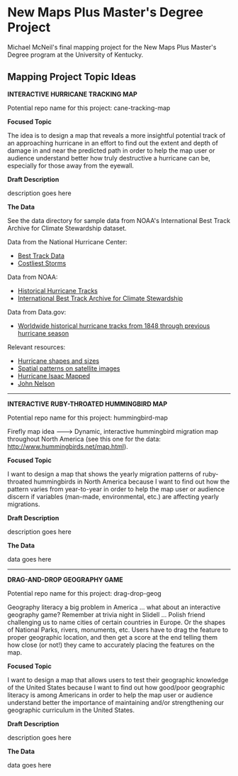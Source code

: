 # New Maps Plus Master's Degree Project
Michael McNeil's final mapping project for the New Maps Plus Master's Degree program at the University of Kentucky.

## Mapping Project Topic Ideas

**INTERACTIVE HURRICANE TRACKING MAP**

Potential repo name for this project: cane-tracking-map 

**Focused Topic**

The idea is to design a map that reveals a more insightful potential track of an approaching hurricane in an effort to find out the extent and depth of damage in and near the predicted path in order to help the map user or audience understand better how truly destructive a hurricane can be, especially for those away from the eyewall.

**Draft Description**

description goes here

**The Data**

See the data directory for sample data from NOAA's International Best Track Archive for Climate Stewardship dataset.

Data from the National Hurricane Center:

  * [Best Track Data](https://www.nhc.noaa.gov/data/#hurdat)
  * [Costliest Storms](https://www.nhc.noaa.gov/dcmi.shtml)

Data from NOAA:

  * [Historical Hurricane Tracks](https://coast.noaa.gov/digitalcoast/tools/hurricanes.html)
  * [International Best Track Archive for Climate Stewardship](https://www.ncdc.noaa.gov/ibtracs/index.php?name=ibtracs-data)

Data from Data.gov:

  * [Worldwide historical hurricane tracks from 1848 through previous hurricane season](https://catalog.data.gov/dataset/worldwide-historical-hurricane-tracks-from-1848-through-the-previous-hurricane-season)

Relevant resources:

  * [Hurricane shapes and sizes](https://www.popsci.com/hurricane-shape-size)
  * [Spatial patterns on satellite images](http://www.aag.org/galleries/education-files/1_patterns.pdf)
  * [Hurricane Isaac Mapped](https://www.gislounge.com/hurricane-isaac-mapped/)
  * [John Nelson](http://uxblog.idvsolutions.com/2012/08/hurricanes-since-1851.html)

---

**INTERACTIVE RUBY-THROATED HUMMINGBIRD MAP**

Potential repo name for this project: hummingbird-map 

Firefly map idea ---> Dynamic, interactive hummingbird migration map throughout North America (see this one for the data: http://www.hummingbirds.net/map.html).

**Focused Topic**

I want to design a map that shows the yearly migration patterns of ruby-throated hummingbirds in North America because I want to find out how the pattern varies from year-to-year in order to help the map user or audience discern if variables (man-made, environmental, etc.) are affecting yearly migrations.

**Draft Description**

description goes here

**The Data**

data goes here

---

**DRAG-AND-DROP GEOGRAPHY GAME**

Potential repo name for this project: drag-drop-geog

Geography literacy a big problem in America ... what about an interactive geography game? Remember at trivia night in Slidell ... Polish friend challenging us to name cities of certain countries in Europe. Or the shapes of National Parks, rivers, monuments, etc. Users have to drag the feature to proper geographic location, and then get a score at the end telling them how close (or not!) they came to accurately placing the features on the map.

**Focused Topic**

I want to design a map that allows users to test their geographic knowledge of the United States because I want to find out how good/poor geographic literacy is among Americans in order to help the map user or audience understand better the importance of maintaining and/or strengthening our geographic curriculum in the United States.

**Draft Description**

description goes here

**The Data**

data goes here
